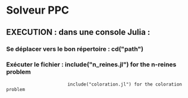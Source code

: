 # Solveur PPC

## EXECUTION : dans une console Julia : 
### Se déplacer vers le bon répertoire : cd("path")
### Exécuter le fichier :  include("n_reines.jl") for the n-reines problem
                           include("coloration.jl") for the coloration problem

 
